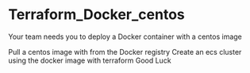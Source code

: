 # Terraform_Docker_centos
Your team needs you to deploy a Docker container with a centos image

Pull a centos image with from the Docker registry
Create an ecs cluster using the docker image with terraform
Good Luck

